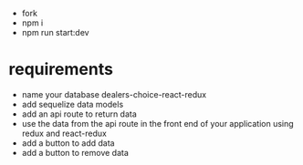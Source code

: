 - fork
- npm i
- npm run start:dev


# requirements

- name your database dealers-choice-react-redux
- add sequelize data models
- add an api route to return data
- use the data from the api route in the front end of your application using redux and react-redux
- add a button to add data
- add a button to remove data
